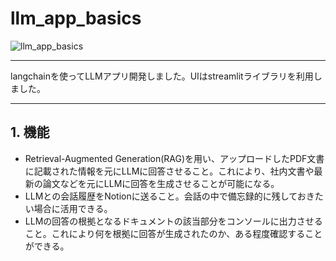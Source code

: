 # llm_app_basics

![llm_app_basics](https://github.com/Kamy-dev/llm_app_basics/assets/130248710/584977ab-97cf-41f8-8307-0b7e7cd98a22)

----

langchainを使ってLLMアプリ開発しました。UIはstreamlitライブラリを利用しました。

----

## 1. 機能

- Retrieval-Augmented Generation(RAG)を用い、アップロードしたPDF文書に記載された情報を元にLLMに回答させること。これにより、社内文書や最新の論文などを元にLLMに回答を生成させることが可能になる。
- LLMとの会話履歴をNotionに送ること。会話の中で備忘録的に残しておきたい場合に活用できる。
- LLMの回答の根拠となるドキュメントの該当部分をコンソールに出力させること。これにより何を根拠に回答が生成されたのか、ある程度確認することができる。

## 
